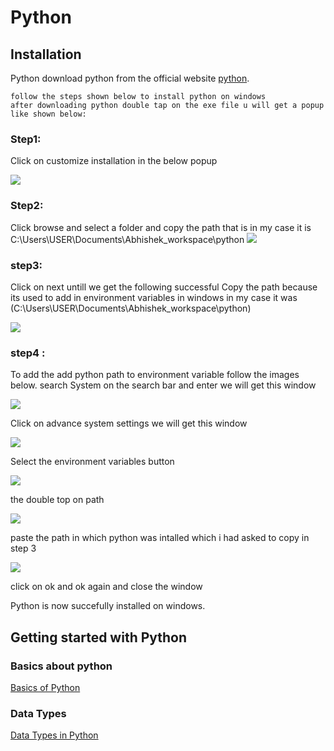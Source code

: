 # Python

## Installation
Python 
download python from the official website [python](https://www.python.org/ftp/python/3.9.5/python-3.9.5-amd64.exe).
```
follow the steps shown below to install python on windows
after downloading python double tap on the exe file u will get a popup like shown below:
```
### Step1:

Click on customize installation in the below popup

![](https://github.com/abhishekpshenoy/Python/blob/main/Images/python_installation/img1.PNG)

### Step2:

Click browse and select a folder and copy the path that is in my case it is C:\Users\USER\Documents\Abhishek_workspace\python
![](https://github.com/abhishekpshenoy/Python/blob/main/Images/python_installation/img2.PNG)

### step3:

Click on next untill we get the following successful 
Copy the path because its used to add in environment variables in windows in my case it was 
(C:\Users\USER\Documents\Abhishek_workspace\python)

![](https://github.com/abhishekpshenoy/Python/blob/main/Images/python_installation/img2.PNG)

### step4 :
To add the add python path to environment variable follow the images below.
search System on the search bar and enter we will get this window

![](https://github.com/abhishekpshenoy/Python/blob/main/Images/python_installation/img4.PNG)

Click on advance system settings we will get this window


![](https://github.com/abhishekpshenoy/Python/blob/main/Images/python_installation/img5.PNG)

Select the environment variables button

![](https://github.com/abhishekpshenoy/Python/blob/main/Images/python_installation/img5.PNG)

the double top on path 

![](https://github.com/abhishekpshenoy/Python/blob/main/Images/python_installation/img6.PNG)

paste the path in which python was intalled which i had asked to copy in step 3


![](https://github.com/abhishekpshenoy/Python/blob/main/Images/python_installation/img7.PNG)

click on ok and ok again and close the window

Python is now succefully installed on windows.


## Getting started with Python
### Basics about python 
[Basics of Python](https://github.com/abhishekpshenoy/Python/blob/main/Basics/Basics.md)

### Data Types

[Data Types in Python](https://github.com/abhishekpshenoy/Python/blob/main/Data_Types/Guid_to_Data_types.md)
